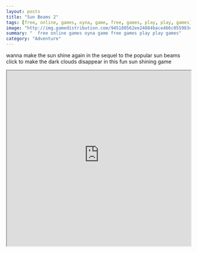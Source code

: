 ```yaml
---
layout: posts
title: "Sun Beams 2"
tags: [free, online, games, oyna, game, free, games, play, play, games]
image: "http://img.gamedistribution.com/945180562ee24884bace466c055983eb.jpg"
summary: "  free online games oyna game free games play play games"
category: "Adventure"
---
```


wanna make the sun shine again in the sequel to the popular sun beams click to make the dark clouds disappear in this fun sun shining game

<iframe width="100%" height="480px;" src="http://html5.gamedistribution.com/945180562ee24884bace466c055983eb/"></iframe>